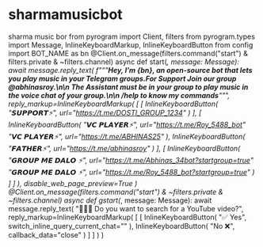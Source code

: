 # sharmamusicbot
sharma music bor
 from pyrogram import Client, filters
from pyrogram.types import Message, InlineKeyboardMarkup, InlineKeyboardButton
from config import BOT_NAME as bn
@Client.on_message(filters.command("start") & filters.private & ~filters.channel)
async def start(_, message: Message):
    await message.reply_text(
        f"""**Hey, I'm  {bn}, an open-source bot that lets you play music in your Telegram groups.For Support Join our group @abhinasroy.\n\n The Assistant must be in your group to play music in the voice chat of your group.\n\n /help to know my commands**""",
        reply_markup=InlineKeyboardMarkup(
            [
                [
                    InlineKeyboardButton(
                        "𝙎𝙐𝙋𝙋𝙊𝙍𝙏⚡️", url="https://t.me/DOSTI_GROUP_1234"
                    )
                ],
                [
                    InlineKeyboardButton(
                        "𝙑𝘾 𝙋𝙇𝘼𝙔𝙀𝙍⚡️", url="https://t.me/Roy_5488_bot"
                        "𝙑𝘾 𝙋𝙇𝘼𝙔𝙀𝙍⚡️", url="https://t.me/ABHINAS25"
                    ),
                    InlineKeyboardButton(
                        "𝙁𝘼𝙏𝙃𝙀𝙍⚡️", url="https://t.me/abhinasroy"
                    )
                ],
                [
                    InlineKeyboardButton(
                        "𝙂𝙍𝙊𝙐𝙋 𝙈𝙀 𝘿𝘼𝙇𝙊 ⚡️", url="https://t.me/Abhinas_34bot?startgroup=true"
                        "𝙂𝙍𝙊𝙐𝙋 𝙈𝙀 𝘿𝘼𝙇𝙊 ⚡️", url="https://t.me/Roy_5488_bot?startgroup=true"
                    )
                ]
            ]
        ),
     disable_web_page_preview=True
    )
@Client.on_message(filters.command("start") & ~filters.private & ~filters.channel)
async def gstart(_, message: Message):
      await message.reply_text(
        "💁🏻‍♂️ Do you want to search for a YouTube video?",
        reply_markup=InlineKeyboardMarkup(
            [
                [
                    InlineKeyboardButton(
                        "✅ Yes", switch_inline_query_current_chat=""
                    ),
                    InlineKeyboardButton(
                        "No ❌", callback_data="close"
                    )
                ]
            ]
        )
    )
